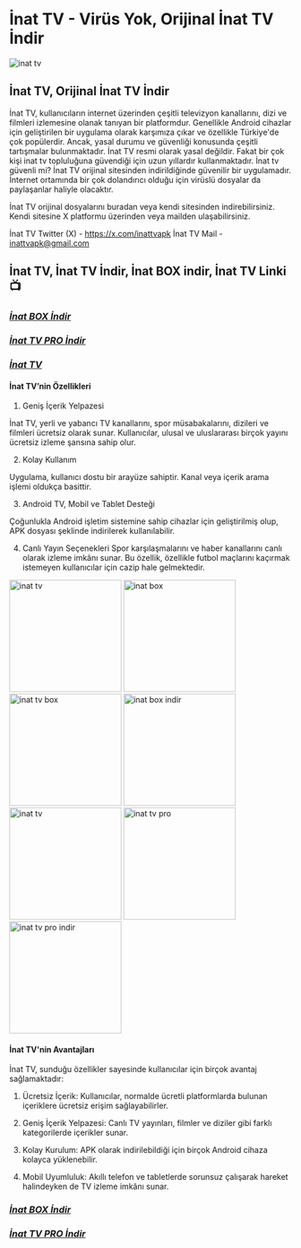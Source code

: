 # İnat TV - Virüs Yok, Orijinal İnat TV İndir

![inat tv](https://github.com/user-attachments/assets/5d430a11-68c7-434b-851a-3b9d90d909b6)

## İnat TV, Orijinal İnat TV İndir


İnat TV, kullanıcıların internet üzerinden çeşitli televizyon kanallarını, dizi ve filmleri izlemesine olanak tanıyan bir platformdur. Genellikle Android cihazlar için geliştirilen bir uygulama olarak karşımıza çıkar ve özellikle Türkiye'de çok popülerdir. Ancak, yasal durumu ve güvenliği konusunda çeşitli tartışmalar bulunmaktadır. İnat TV resmi olarak yasal değildir. Fakat bir çok kişi inat tv topluluğuna güvendiği için uzun yıllardır kullanmaktadır. İnat tv güvenli mi? İnat TV orijinal sitesinden indirildiğinde güvenilir bir uygulamadır. İnternet ortamında bir çok dolandırıcı olduğu için virüslü dosyalar da paylaşanlar haliyle olacaktır.


İnat TV orijinal dosyalarını buradan veya kendi sitesinden indirebilirsiniz. Kendi sitesine X platformu üzerinden veya mailden ulaşabilirsiniz.


İnat TV Twitter (X) - https://x.com/inattvapk
İnat TV Mail - inattvapk@gmail.com


## İnat TV, İnat TV İndir, İnat BOX indir, İnat TV Linki 📺


### ***[İnat BOX İndir](https://github.com/inattv2025/inatbox/raw/refs/heads/main/inat-box-v14.apk)***


### ***[İnat TV PRO İndir](https://github.com/inattv2025/inatbox/raw/refs/heads/main/inat-tv-pro-v21.apk)***

### ***[İnat TV](https://inattv.rest/)***

#### İnat TV’nin Özellikleri

1. Geniş İçerik Yelpazesi

İnat TV, yerli ve yabancı TV kanallarını, spor müsabakalarını, dizileri ve filmleri ücretsiz olarak sunar. Kullanıcılar, ulusal ve uluslararası birçok yayını ücretsiz izleme şansına sahip olur.

2. Kolay Kullanım

Uygulama, kullanıcı dostu bir arayüze sahiptir. Kanal veya içerik arama işlemi oldukça basittir.

3. Android TV, Mobil ve Tablet Desteği

Çoğunlukla Android işletim sistemine sahip cihazlar için geliştirilmiş olup, APK dosyası şeklinde indirilerek kullanılabilir.

4. Canlı Yayın Seçenekleri
Spor karşılaşmalarını ve haber kanallarını canlı olarak izleme imkânı sunar. Bu özellik, özellikle futbol maçlarını kaçırmak istemeyen kullanıcılar için cazip hale gelmektedir.
	

<img src="https://github.com/user-attachments/assets/4a92fe12-6700-4ea3-9e8e-c1a84e2903ae" alt="inat tv" width="200"/>
<img src="https://github.com/user-attachments/assets/9f2b04fe-5c58-4ca0-9415-9461af79eddd" alt="inat box" width="200"/>
<img src="https://github.com/user-attachments/assets/76d0fa85-f6be-46a6-9dbf-86be185b78d3" alt="inat tv box" width="200"/>
<img src="https://github.com/user-attachments/assets/fb887f8f-6d16-47d7-b069-725ee549b5b4" alt="inat box indir" width="200"/>
<img src="https://github.com/user-attachments/assets/cdfcbee8-dfe9-4560-bb62-3f7a187695cf" alt="inat tv" width="200"/>
<img src="https://github.com/user-attachments/assets/fe465e64-5ff9-47c6-ad30-4607c9cb21bc" alt="inat tv pro" width="200"/>
<img src="https://github.com/user-attachments/assets/b8064a8f-8d39-4b6d-9c71-2ed567e28f16" alt="inat tv pro indir" width="200"/>


#### İnat TV'nin Avantajları

İnat TV, sunduğu özellikler sayesinde kullanıcılar için birçok avantaj sağlamaktadır:

1. Ücretsiz İçerik: Kullanıcılar, normalde ücretli platformlarda bulunan içeriklere ücretsiz erişim sağlayabilirler.

2. Geniş İçerik Yelpazesi: Canlı TV yayınları, filmler ve diziler gibi farklı kategorilerde içerikler sunar.

3. Kolay Kurulum: APK olarak indirilebildiği için birçok Android cihaza kolayca yüklenebilir.

4. Mobil Uyumluluk: Akıllı telefon ve tabletlerde sorunsuz çalışarak hareket halindeyken de TV izleme imkânı sunar.



### ***[İnat BOX İndir](https://github.com/inattv2025/inatbox/raw/refs/heads/main/inat-box-v14.apk)***


### ***[İnat TV PRO İndir](https://github.com/inattv2025/inatbox/raw/refs/heads/main/inat-tv-pro-v21.apk)***

